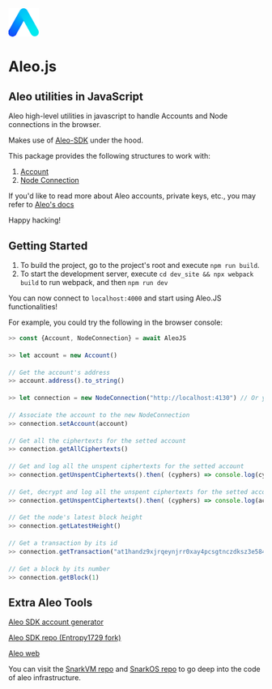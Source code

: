 <img src="./public/aleo.svg" alt="drawing" width="60"/>

# Aleo.js

## Aleo utilities in JavaScript

Aleo high-level utilities in javascript to handle Accounts and Node connections in the browser.

Makes use of [Aleo-SDK](https://www.npmjs.com/package/@entropy1729/aleo-sdk) under the hood.

This package provides the following structures to work with:

1. [Account](https://entropy1729.github.io/aleo-js/Account.html)
2. [Node Connection](https://entropy1729.github.io/aleo-js/NodeConnection.html)

If you'd like to read more about Aleo accounts, private keys, etc., you may refer to [Aleo's docs](https://developer.aleo.org/concepts/accounts)

Happy hacking!

## Getting Started

1. To build the project, go to the project's root and execute `npm run build`.
2. To start the development server, execute `cd dev_site && npx webpack build` to run webpack, and then `npm run dev`

You can now connect to `localhost:4000` and start using Aleo.JS functionalities!

For example, you could try the following in the browser console:

```javascript
>> const {Account, NodeConnection} = await AleoJS

>> let account = new Account()

// Get the account's address
>> account.address().to_string()

>> let connection = new NodeConnection("http://localhost:4130") // Or your node's IP or domain

// Associate the account to the new NodeConnection
>> connection.setAccount(account)

// Get all the ciphertexts for the setted account
>> connection.getAllCiphertexts()

// Get and log all the unspent ciphertexts for the setted account
>> connection.getUnspentCiphertexts().then( (cyphers) => console.log(cyphers))

// Get, decrypt and log all the unspent ciphertexts for the setted account
>> connection.getUnspentCiphertexts().then( (cyphers) => console.log(account.decryptRecord(cyphers[0]).to_string()))

// Get the node's latest block height
>> connection.getLatestHeight()

// Get a transaction by its id
>> connection.getTransaction("at1handz9xjrqeynjrr0xay4pcsgtnczdksz3e584vfsgaz0dh0lyxq43a4wj")

// Get a block by its number
>> connection.getBlock(1)
```

## Extra Aleo Tools

[Aleo SDK account generator](https://aleohq.github.io/aleo/)

[Aleo SDK repo (Entropy1729 fork)](https://github.com/Entropy1729/aleo)

[Aleo web](https://www.aleo.org/)

You can visit the [SnarkVM repo](https://github.com/AleoHQ/snarkVM) and [SnarkOS repo](https://github.com/AleoHQ/snarkOS) to go deep into the code of aleo infrastructure.
